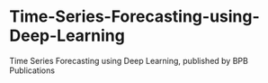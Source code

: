 # Time-Series-Forecasting-using-Deep-Learning
Time Series Forecasting using Deep Learning, published by BPB Publications
